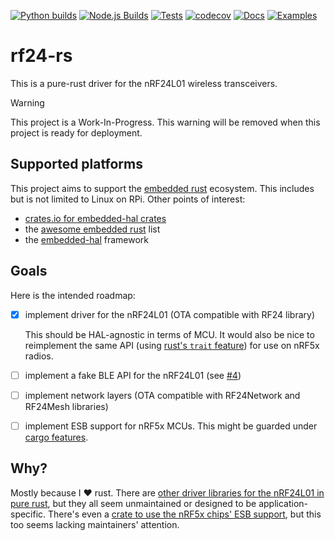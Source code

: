 <!-- markdownlint-disable MD041 -->
[![Python builds][python-ci-badge]][python-ci] [![Node.js Builds][node-js-ci-badge]][node-js-ci] [![Tests][test-ci-badge]][test-ci] [![codecov][codecov-badge]][codecov-project] [![Docs][docs-ci-badge]][docs-ci] [![Examples][examples-ci-badge]][examples-ci]

# rf24-rs

This is a pure-rust driver for the nRF24L01 wireless transceivers.

> [!WARNING]
> This project is a Work-In-Progress.
> This warning will be removed when this project is ready for deployment.

## Supported platforms

This project aims to support the [embedded rust][embedded-rs] ecosystem.
This includes but is not limited to Linux on RPi. Other points of interest:

- [crates.io for embedded-hal crates][crates-hal]
- the [awesome embedded rust][awesome-hal] list
- the [embedded-hal][eh] framework

## Goals

Here is the intended roadmap:

- [x] implement driver for the nRF24L01 (OTA compatible with RF24 library)

    This should be HAL-agnostic in terms of MCU. It would also be nice to
    reimplement the same API (using [rust's `trait` feature][rust-traits])
    for use on nRF5x radios.

- [ ] implement a fake BLE API for the nRF24L01 (see [#4](https://github.com/nRF24/rf24-rs/issues/4))
- [ ] implement network layers (OTA compatible with RF24Network and RF24Mesh libraries)
- [ ] implement ESB support for nRF5x MCUs. This might be guarded under [cargo features][cargo-feat].

## Why?

Mostly because I :heart: rust. There are [other driver libraries for the nRF24L01 in pure rust][crates-rf24],
but they all seem unmaintained or designed to be application-specific. There's even
a [crate to use the nRF5x chips' ESB support][crate-esb], but this too seems lacking
maintainers' attention.

[python-ci-badge]: https://github.com/nRF24/rf24-rs/actions/workflows/python-packaging.yml/badge.svg
[python-ci]: https://github.com/nRF24/rf24-rs/actions/workflows/python-packaging.yml
[node-js-ci-badge]: https://github.com/nRF24/rf24-rs/actions/workflows/node-packaging.yml/badge.svg
[node-js-ci]: https://github.com/nRF24/rf24-rs/actions/workflows/node-packaging.yml
[docs-ci-badge]: https://github.com/nRF24/rf24-rs/actions/workflows/docs.yml/badge.svg
[docs-ci]: https://github.com/nRF24/rf24-rs/actions/workflows/docs.yml
[examples-ci-badge]: https://github.com/nRF24/rf24-rs/actions/workflows/examples.yml/badge.svg
[examples-ci]: https://github.com/nRF24/rf24-rs/actions/workflows/examples.yml
[test-ci-badge]: https://github.com/nRF24/rf24-rs/actions/workflows/tests.yml/badge.svg
[test-ci]: https://github.com/nRF24/rf24-rs/actions/workflows/tests.yml
[codecov-badge]: https://codecov.io/gh/nRF24/rf24-rs/graph/badge.svg?token=BMQ97Y5RVP
[codecov-project]: https://codecov.io/gh/nRF24/rf24-rs
[embedded-rs]: https://docs.rust-embedded.org/book/
[crates-hal]: https://crates.io/search?q=embedded-hal
[awesome-hal]: https://github.com/rust-embedded/awesome-embedded-rust
[eh]: https://github.com/rust-embedded/embedded-hal
[cargo-feat]: https://doc.rust-lang.org/cargo/reference/features.html
[rust-traits]: https://doc.rust-lang.org/book/ch19-03-advanced-traits.html#advanced-traits
[crates-rf24]: https://crates.io/search?q=rf24
[crate-esb]: https://crates.io/crates/esb
